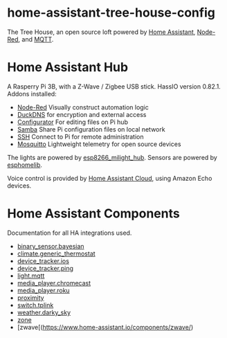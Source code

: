 # home-assistant-tree-house-config
The Tree House, an open source loft powered by [Home Assistant](https://www.home-assistant.io/), [Node-Red](https://nodered.org/), and [MQTT](http://mqtt.org/).

# Home Assistant Hub
A Rasperry Pi 3B, with a Z-Wave / Zigbee USB stick. HassIO version 0.82.1. Addons installed:

* [Node-Red](https://github.com/hassio-addons/addon-node-red) Visually construct automation logic
* [DuckDNS](https://www.home-assistant.io/addons/duckdns/) for encryption and external access
* [Configurator](https://www.home-assistant.io/addons/configurator/) For editing files on Pi hub
* [Samba](https://www.home-assistant.io/addons/samba/) Share Pi configuration files on local network
* [SSH](https://www.home-assistant.io/addons/ssh/) Connect to Pi for remote administration
* [Mosquitto](https://www.home-assistant.io/addons/mosquitto/) Lightweight telemetry for open source devices

The lights are powered by [esp8266_milight_hub](https://github.com/sidoh/esp8266_milight_hub). Sensors are powered by [esphomelib](https://esphomelib.com/).

Voice control is provided by [Home Assistant Cloud](https://www.nabucasa.com/), using Amazon Echo devices.

# Home Assistant Components
Documentation for all HA integrations used.

* [binary_sensor.bayesian](https://www.home-assistant.io/components/binary_sensor.bayesian/)
* [climate.generic_thermostat](https://www.home-assistant.io/components/climate.generic_thermostat/)
* [device_tracker.ios](https://www.home-assistant.io/docs/ecosystem/ios/)
* [device_tracker.ping](https://www.home-assistant.io/components/device_tracker.ping/)
* [light.mqtt](https://www.home-assistant.io/components/light.mqtt/)
* [media_player.chromecast](https://www.home-assistant.io/components/cast/)
* [media_player.roku](https://www.home-assistant.io/components/media_player.roku/)
* [proximity](https://www.home-assistant.io/components/proximity/)
* [switch.tplink](https://www.home-assistant.io/components/switch.tplink/)
* [weather.darky_sky](https://www.home-assistant.io/components/weather.darksky/)
* [zone](https://www.home-assistant.io/components/zone/)
* [zwave[(https://www.home-assistant.io/components/zwave/)
